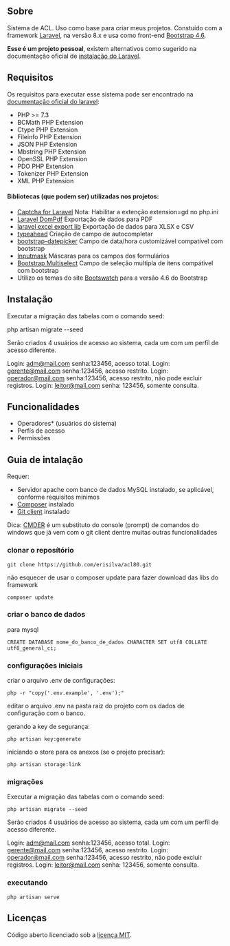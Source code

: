 ## Sobre

Sistema de ACL. Uso como base para criar meus projetos. Constuído com a framework [Laravel](https://laravel.com/), na versão 8.x e usa como front-end [Bootstrap 4.6](https://getbootstrap.com/).

**Esse é um projeto pessoal**, existem alternativos como sugerido na documentação oficial de [instalação do Laravel](https://laravel.com/docs/8.x/installation).

## Requisitos

Os requisitos para executar esse sistema pode ser encontrado na [documentação oficial do laravel](https://laravel.com/docs/8.x):

- PHP >= 7.3
- BCMath PHP Extension
- Ctype PHP Extension
- Fileinfo PHP Extension
- JSON PHP Extension
- Mbstring PHP Extension
- OpenSSL PHP Extension
- PDO PHP Extension
- Tokenizer PHP Extension
- XML PHP Extension

#### Bibliotecas (que podem ser) utilizadas nos projetos:

- [Captcha for Laravel](https://github.com/mewebstudio/captcha) Nota: Habilitar a extenção extension=gd no php.ini
- [Laravel DomPdf](https://github.com/barryvdh/laravel-dompdf) Exportação de dados para PDF
- [laravel excel export lib](https://laravel-excel.com/) Exportação de dados para XLSX e CSV
- [typeahead](https://github.com/corejavascript/typeahead.js) Criação de campo de autocompletar
- [bootstrap-datepicker](https://github.com/uxsolutions/bootstrap-datepicker) Campo de data/hora customizável compatível com bootstrap
- [Inputmask](https://github.com/RobinHerbots/Inputmask) Máscaras para os campos dos formulários
- [Bootstrap Multiselect](https://github.com/davidstutz/bootstrap-multiselect) Campo de seleção multipla de ítens compátivel com bootstrap
- Utilizo os temas do site [Bootswatch](https://bootswatch.com/) para a versão 4.6 do Bootstrap

## Instalação

Executar a migração das tabelas com o comando seed:

php artisan migrate --seed

Serão criados 4 usuários de acesso ao sistema, cada um com um perfíl de acesso diferente.

Login: adm@mail.com senha:123456, acesso total.
Login: gerente@mail.com senha:123456, acesso restrito.
Login: operador@mail.com senha:123456, acesso restrito, não pode excluir registros.
Login: leitor@mail.com senha: 123456, somente consulta.

## Funcionalidades

- Operadores* (usuários do sistema)
- Perfís de acesso
- Permissões

## Guia de intalação

Requer:

- Servidor apache com banco de dados MySQL instalado, se aplicável, conforme requisitos mínimos
- [Composer](https://getcomposer.org/download/) instalado
- [Git client](https://git-scm.com/downloads) instalado

Dica: [CMDER](https://cmder.net/) é um substituto do console (prompt) de comandos do windows que já vem com o git client dentre muitas outras funcionalidades

### clonar o reposítório

```
git clone https://github.com/erisilva/acl80.git
```

não esquecer de usar o composer update para fazer download das libs do framework

```
composer update
```

### criar o banco de dados

para mysql

```
CREATE DATABASE nome_do_banco_de_dados CHARACTER SET utf8 COLLATE utf8_general_ci;
```

### configurações iniciais

criar o arquivo .env de configurações:

```
php -r "copy('.env.example', '.env');"
```

editar o arquivo .env na pasta raiz do projeto com os dados de configuração com o banco.

gerando a key de segurança:

```
php artisan key:generate
```

iniciando o store para os anexos (se o projeto precisar):

```
php artisan storage:link
```

### migrações

Executar a migração das tabelas com o comando seed:

```
php artisan migrate --seed
```

Serão criados 4 usuários de acesso ao sistema, cada um com um perfíl de acesso diferente.

Login: adm@mail.com senha:123456, acesso total.
Login: gerente@mail.com senha:123456, acesso restrito.
Login: operador@mail.com senha:123456, acesso restrito, não pode excluir registros.
Login: leitor@mail.com senha: 123456, somente consulta.

### executando

```
php artisan serve
```

## Licenças

Código aberto licenciado sob a [licença MIT](https://opensource.org/licenses/MIT).
